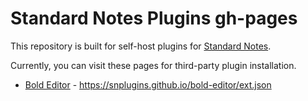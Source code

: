 # Standard Notes Plugins gh-pages

This repository is built for self-host plugins for [Standard Notes](https://github.com/standardnotes). 

Currently, you can visit these pages for third-party plugin installation.

- [Bold Editor](https://github.com/standardnotes/bold-editor) - https://snplugins.github.io/bold-editor/ext.json
